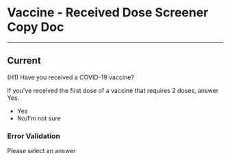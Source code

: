 # Vaccine - Received Dose Screener Copy Doc
---

## Current

(H1) Have you received a COVID-19 vaccine?

If you've received the first dose of a vaccine that requires 2 doses, answer Yes.

- Yes
- No/I’m not sure


### Error Validation

Please select an answer

